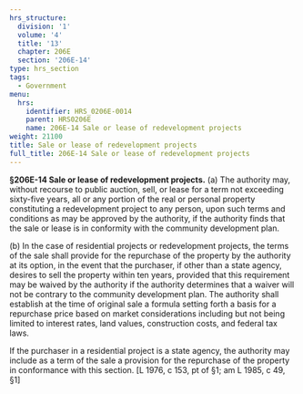 ```yaml
---
hrs_structure:
  division: '1'
  volume: '4'
  title: '13'
  chapter: 206E
  section: '206E-14'
type: hrs_section
tags:
  - Government
menu:
  hrs:
    identifier: HRS_0206E-0014
    parent: HRS0206E
    name: 206E-14 Sale or lease of redevelopment projects
weight: 21100
title: Sale or lease of redevelopment projects
full_title: 206E-14 Sale or lease of redevelopment projects
---
```

**§206E-14 Sale or lease of redevelopment projects.** (a) The authority may, without recourse to public auction, sell, or lease for a term not exceeding sixty-five years, all or any portion of the real or personal property constituting a redevelopment project to any person, upon such terms and conditions as may be approved by the authority, if the authority finds that the sale or lease is in conformity with the community development plan.

(b) In the case of residential projects or redevelopment projects, the terms of the sale shall provide for the repurchase of the property by the authority at its option, in the event that the purchaser, if other than a state agency, desires to sell the property within ten years, provided that this requirement may be waived by the authority if the authority determines that a waiver will not be contrary to the community development plan. The authority shall establish at the time of original sale a formula setting forth a basis for a repurchase price based on market considerations including but not being limited to interest rates, land values, construction costs, and federal tax laws.

If the purchaser in a residential project is a state agency, the authority may include as a term of the sale a provision for the repurchase of the property in conformance with this section. [L 1976, c 153, pt of §1; am L 1985, c 49, §1]